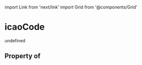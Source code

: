 import Link from 'next/link'
import Grid from '@components/Grid'

# icaoCode

undefined

## Property of



